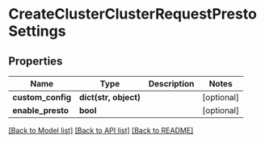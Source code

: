 # CreateClusterClusterRequestPrestoSettings

## Properties
Name | Type | Description | Notes
------------ | ------------- | ------------- | -------------
**custom_config** | **dict(str, object)** |  | [optional] 
**enable_presto** | **bool** |  | [optional] 

[[Back to Model list]](../README.md#documentation-for-models) [[Back to API list]](../README.md#documentation-for-api-endpoints) [[Back to README]](../README.md)


